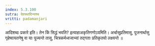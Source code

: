 ```yaml
---
index: 5.3.100
sutra: देवपथादिभ्यश्च
vritti: padamanjari
---
```


 आदिशब्दः प्रकारे इति। तेन किं सिद्धं भवति? इत्याहाअकृतिगणोऽयमिति। अर्चासूप्रतिमासु, पूजनार्थासु गृहेष्वायतनेषु वा याः पूज्यन्ते तासु, चित्रकर्मध्वजाभ्यां तद्गताः प्रतिकृतयो लक्ष्यन्ते ॥